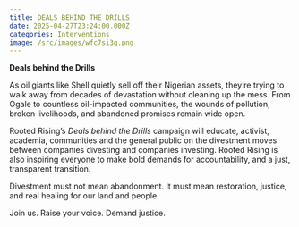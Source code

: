 ```yaml
---
title: DEALS BEHIND THE DRILLS
date: 2025-04-27T23:24:00.000Z
categories: Interventions
image: /src/images/wfc7si3g.png
---
```




**Deals behind the Drills**

As oil giants like Shell quietly sell off their Nigerian assets, they’re trying to walk away from decades of devastation without cleaning up the mess. From Ogale to countless oil-impacted communities, the wounds of pollution, broken livelihoods, and abandoned promises remain wide open.

Rooted Rising’s *Deals behind the Drills* campaign will educate, activist, academia, communities and the general public on the divestment moves between companies divesting and companies investing. Rooted Rising is also inspiring everyone to make bold demands for accountability, and a just, transparent transition.

Divestment must not mean abandonment. It must mean restoration, justice, and real healing for our land and people.

Join us. Raise your voice. Demand justice.

